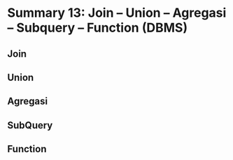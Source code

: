 # Summary 13: Join – Union – Agregasi – Subquery – Function (DBMS)
## Join
## Union
## Agregasi
## SubQuery
## Function